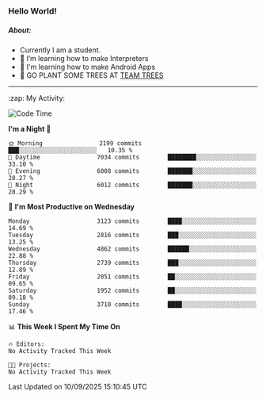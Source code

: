 ### Hello World!

##### About:
- Currently I am a student.
- 🌱 I’m learning how to make Interpreters
- 🌱 I'm learning how to make Android Apps
- 🌱 GO PLANT SOME TREES AT [TEAM TREES](https://teamtrees.org/)

---
  <summary>:zap: My Activity:</summary>
  
<!--START_SECTION:waka-->
![Code Time](http://img.shields.io/badge/Code%20Time-1%2C675%20hrs%2033%20mins-blue)

**I'm a Night 🦉** 

```text
🌞 Morning                2199 commits        ███░░░░░░░░░░░░░░░░░░░░░░   10.35 % 
🌆 Daytime                7034 commits        ████████░░░░░░░░░░░░░░░░░   33.10 % 
🌃 Evening                6008 commits        ███████░░░░░░░░░░░░░░░░░░   28.27 % 
🌙 Night                  6012 commits        ███████░░░░░░░░░░░░░░░░░░   28.29 % 
```
📅 **I'm Most Productive on Wednesday** 

```text
Monday                   3123 commits        ████░░░░░░░░░░░░░░░░░░░░░   14.69 % 
Tuesday                  2816 commits        ███░░░░░░░░░░░░░░░░░░░░░░   13.25 % 
Wednesday                4862 commits        ██████░░░░░░░░░░░░░░░░░░░   22.88 % 
Thursday                 2739 commits        ███░░░░░░░░░░░░░░░░░░░░░░   12.89 % 
Friday                   2051 commits        ██░░░░░░░░░░░░░░░░░░░░░░░   09.65 % 
Saturday                 1952 commits        ██░░░░░░░░░░░░░░░░░░░░░░░   09.18 % 
Sunday                   3710 commits        ████░░░░░░░░░░░░░░░░░░░░░   17.46 % 
```


📊 **This Week I Spent My Time On** 

```text
🔥 Editors: 
No Activity Tracked This Week

🐱‍💻 Projects: 
No Activity Tracked This Week
```


 Last Updated on 10/09/2025 15:10:45 UTC
<!--END_SECTION:waka-->
